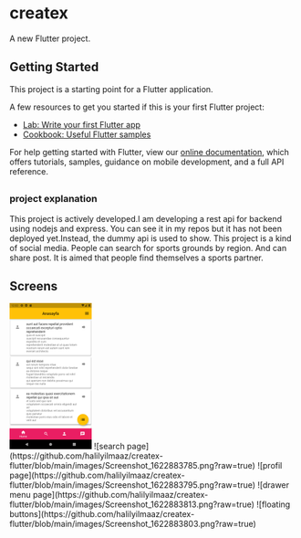 # createx

A new Flutter project.

## Getting Started

This project is a starting point for a Flutter application.

A few resources to get you started if this is your first Flutter project:

- [Lab: Write your first Flutter app](https://flutter.dev/docs/get-started/codelab)
- [Cookbook: Useful Flutter samples](https://flutter.dev/docs/cookbook)

For help getting started with Flutter, view our
[online documentation](https://flutter.dev/docs), which offers tutorials,
samples, guidance on mobile development, and a full API reference.

## 
### project explanation

This project is actively developed.I am developing a rest api for backend using nodejs and express. You can see it in my repos but it has not been deployed yet.Instead, the dummy api is used to show.
This project is a kind of social media. People can search for sports grounds by region. And can share post. It is aimed that people find themselves a sports partner.

##

## Screens
<img src = "https://github.com/halilyilmaaz/createx-flutter/blob/main/images/Screenshot_1622883778.png?raw=true" height="256">
![search page](https://github.com/halilyilmaaz/createx-flutter/blob/main/images/Screenshot_1622883785.png?raw=true)
![profil page](https://github.com/halilyilmaaz/createx-flutter/blob/main/images/Screenshot_1622883795.png?raw=true)
![drawer menu page](https://github.com/halilyilmaaz/createx-flutter/blob/main/images/Screenshot_1622883813.png?raw=true)
![floating buttons](https://github.com/halilyilmaaz/createx-flutter/blob/main/images/Screenshot_1622883803.png?raw=true)
